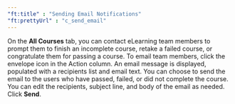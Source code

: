 ```yaml
---
"ft:title" : "Sending Email Notifications"
"ft:prettyUrl" : "c_send_email"
---
```


On the **All Courses** tab, you can contact eLearning team members to prompt them to finish an incomplete course, retake a failed course, or congratulate them for passing a course. To email team members, click the envelope icon in the Action column. An email message is displayed, populated with a recipients list and email text. You can choose to send the email to the users who have passed, failed, or did not complete the course. You can edit the recipients, subject line, and body of the email as needed. Click **Send**.
